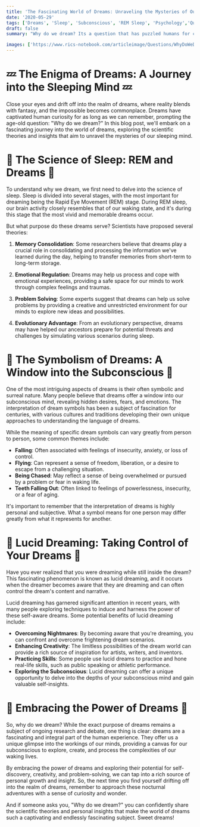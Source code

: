 ```yaml
---
title: 'The Fascinating World of Dreams: Unraveling the Mysteries of Our Sleeping Mind'
date: '2020-05-29'
tags: ['Dreams', 'Sleep', 'Subconscious', 'REM Sleep', 'Psychology','Questions']
draft: false
summary: "Why do we dream? Its a question that has puzzled humans for centuries, inspiring countless theories and sparking the imagination of people across the globe. In this blog post, we delve into the captivating world of dreams and explore the scientific theories behind these enigmatic nocturnal adventures."

images: ['https://www.rics-notebook.com/articleimage/Questions/WhyDoWeDream.png']
---
```


# 💤 The Enigma of Dreams: A Journey into the Sleeping Mind 💤

Close your eyes and drift off into the realm of dreams, where reality blends with fantasy, and the impossible becomes commonplace. Dreams have captivated human curiosity for as long as we can remember, prompting the age-old question: "Why do we dream?" In this blog post, we'll embark on a fascinating journey into the world of dreams, exploring the scientific theories and insights that aim to unravel the mysteries of our sleeping mind.

# 🧠 The Science of Sleep: REM and Dreams 🧠

To understand why we dream, we first need to delve into the science of sleep. Sleep is divided into several stages, with the most important for dreaming being the Rapid Eye Movement (REM) stage. During REM sleep, our brain activity closely resembles that of our waking state, and it's during this stage that the most vivid and memorable dreams occur.

But what purpose do these dreams serve? Scientists have proposed several theories:

1. **Memory Consolidation**: Some researchers believe that dreams play a crucial role in consolidating and processing the information we've learned during the day, helping to transfer memories from short-term to long-term storage.

2. **Emotional Regulation**: Dreams may help us process and cope with emotional experiences, providing a safe space for our minds to work through complex feelings and traumas.

3. **Problem Solving**: Some experts suggest that dreams can help us solve problems by providing a creative and unrestricted environment for our minds to explore new ideas and possibilities.

4. **Evolutionary Advantage**: From an evolutionary perspective, dreams may have helped our ancestors prepare for potential threats and challenges by simulating various scenarios during sleep.

# 🌈 The Symbolism of Dreams: A Window into the Subconscious 🌈

One of the most intriguing aspects of dreams is their often symbolic and surreal nature. Many people believe that dreams offer a window into our subconscious mind, revealing hidden desires, fears, and emotions. The interpretation of dream symbols has been a subject of fascination for centuries, with various cultures and traditions developing their own unique approaches to understanding the language of dreams.

While the meaning of specific dream symbols can vary greatly from person to person, some common themes include:

- **Falling**: Often associated with feelings of insecurity, anxiety, or loss of control.
- **Flying**: Can represent a sense of freedom, liberation, or a desire to escape from a challenging situation.
- **Being Chased**: May reflect a sense of being overwhelmed or pursued by a problem or fear in waking life.
- **Teeth Falling Out**: Often linked to feelings of powerlessness, insecurity, or a fear of aging.

It's important to remember that the interpretation of dreams is highly personal and subjective. What a symbol means for one person may differ greatly from what it represents for another.

# 💭 Lucid Dreaming: Taking Control of Your Dreams 💭

Have you ever realized that you were dreaming while still inside the dream? This fascinating phenomenon is known as lucid dreaming, and it occurs when the dreamer becomes aware that they are dreaming and can often control the dream's content and narrative.

Lucid dreaming has garnered significant attention in recent years, with many people exploring techniques to induce and harness the power of these self-aware dreams. Some potential benefits of lucid dreaming include:

- **Overcoming Nightmares**: By becoming aware that you're dreaming, you can confront and overcome frightening dream scenarios.
- **Enhancing Creativity**: The limitless possibilities of the dream world can provide a rich source of inspiration for artists, writers, and inventors.
- **Practicing Skills**: Some people use lucid dreams to practice and hone real-life skills, such as public speaking or athletic performance.
- **Exploring the Subconscious**: Lucid dreaming can offer a unique opportunity to delve into the depths of your subconscious mind and gain valuable self-insights.

# 🌙 Embracing the Power of Dreams 🌙

So, why do we dream? While the exact purpose of dreams remains a subject of ongoing research and debate, one thing is clear: dreams are a fascinating and integral part of the human experience. They offer us a unique glimpse into the workings of our minds, providing a canvas for our subconscious to explore, create, and process the complexities of our waking lives.

By embracing the power of dreams and exploring their potential for self-discovery, creativity, and problem-solving, we can tap into a rich source of personal growth and insight. So, the next time you find yourself drifting off into the realm of dreams, remember to approach these nocturnal adventures with a sense of curiosity and wonder.

And if someone asks you, "Why do we dream?" you can confidently share the scientific theories and personal insights that make the world of dreams such a captivating and endlessly fascinating subject. Sweet dreams!
